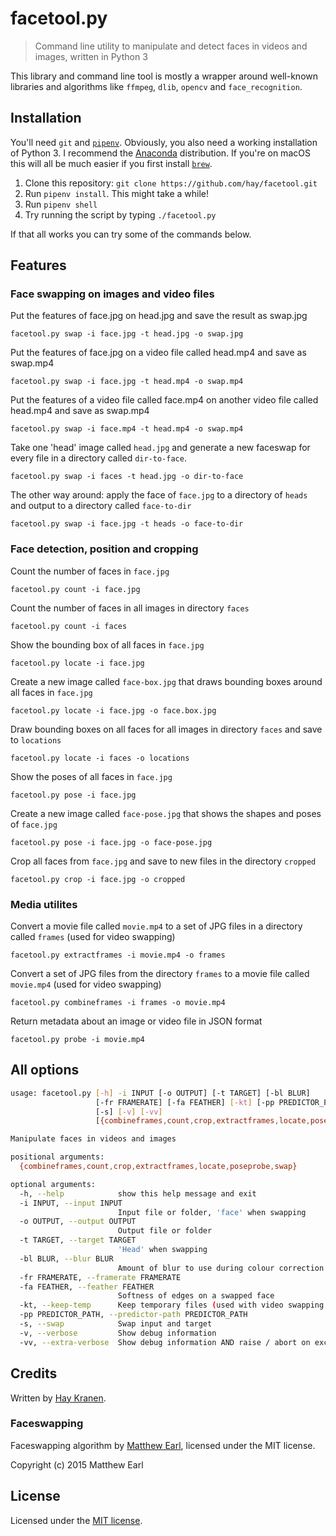 # facetool.py
> Command line utility to manipulate and detect faces in videos and images, written in Python 3

This library and command line tool is mostly a wrapper around well-known libraries and algorithms like `ffmpeg`, `dlib`, `opencv` and `face_recognition`.

## Installation
You'll need `git` and [`pipenv`](https://pipenv.readthedocs.io/en/latest/install/#installing-pipenv). Obviously, you also need a working installation of Python 3. I recommend the [Anaconda](https://www.anaconda.com/download) distribution. If you're on macOS this will all be much easier if you first install [`brew`](https://brew.sh/).

1. Clone this repository: `git clone https://github.com/hay/facetool.git`
2. Run `pipenv install`. This might take a while!
3. Run `pipenv shell`
4. Try running the script by typing `./facetool.py`

If that all works you can try some of the commands below.

## Features

### Face swapping on images and video files

Put the features of face.jpg on head.jpg and save the result as swap.jpg

    facetool.py swap -i face.jpg -t head.jpg -o swap.jpg

Put the features of face.jpg on a video file called head.mp4 and save as swap.mp4

    facetool.py swap -i face.jpg -t head.mp4 -o swap.mp4

Put the features of a video file called face.mp4 on another video file called head.mp4 and save as swap.mp4

    facetool.py swap -i face.mp4 -t head.mp4 -o swap.mp4

Take one 'head' image called `head.jpg` and generate a new faceswap for every file in a directory called `dir-to-face`.

    facetool.py swap -i faces -t head.jpg -o dir-to-face

The other way around: apply the face of `face.jpg` to a directory of `heads` and output to a directory called `face-to-dir`

    facetool.py swap -i face.jpg -t heads -o face-to-dir

### Face detection, position and cropping

Count the number of faces in `face.jpg`

    facetool.py count -i face.jpg

Count the number of faces in all images in directory `faces`

    facetool.py count -i faces

Show the bounding box of all faces in `face.jpg`

    facetool.py locate -i face.jpg

Create a new image called `face-box.jpg` that draws bounding boxes around all faces in `face.jpg`

    facetool.py locate -i face.jpg -o face.box.jpg

Draw bounding boxes on all faces for all images in directory `faces` and save to `locations`

    facetool.py locate -i faces -o locations

Show the poses of all faces in `face.jpg`

    facetool.py pose -i face.jpg

Create a new image called `face-pose.jpg` that shows the shapes and poses of `face.jpg`

    facetool.py pose -i face.jpg -o face-pose.jpg

Crop all faces from `face.jpg` and save to new files in the directory `cropped`

    facetool.py crop -i face.jpg -o cropped

### Media utilites
Convert a movie file called `movie.mp4` to a set of JPG files in a directory called `frames` (used for video swapping)

    facetool.py extractframes -i movie.mp4 -o frames

Convert a set of JPG files from the directory `frames` to a movie file called `movie.mp4` (used for video swapping)

    facetool.py combineframes -i frames -o movie.mp4

Return metadata about an image or video file in JSON format

    facetool.py probe -i movie.mp4

## All options

```bash
usage: facetool.py [-h] -i INPUT [-o OUTPUT] [-t TARGET] [-bl BLUR]
                   [-fr FRAMERATE] [-fa FEATHER] [-kt] [-pp PREDICTOR_PATH]
                   [-s] [-v] [-vv]
                   [{combineframes,count,crop,extractframes,locate,poseprobe,swap}]

Manipulate faces in videos and images

positional arguments:
  {combineframes,count,crop,extractframes,locate,poseprobe,swap}

optional arguments:
  -h, --help            show this help message and exit
  -i INPUT, --input INPUT
                        Input file or folder, 'face' when swapping
  -o OUTPUT, --output OUTPUT
                        Output file or folder
  -t TARGET, --target TARGET
                        'Head' when swapping
  -bl BLUR, --blur BLUR
                        Amount of blur to use during colour correction
  -fr FRAMERATE, --framerate FRAMERATE
  -fa FEATHER, --feather FEATHER
                        Softness of edges on a swapped face
  -kt, --keep-temp      Keep temporary files (used with video swapping
  -pp PREDICTOR_PATH, --predictor-path PREDICTOR_PATH
  -s, --swap            Swap input and target
  -v, --verbose         Show debug information
  -vv, --extra-verbose  Show debug information AND raise / abort on exceptions
```

## Credits
Written by [Hay Kranen](https://www.haykranen.nl).

### Faceswapping
Faceswapping algorithm by [Matthew Earl](http://matthewearl.github.io/2015/07/28/switching-eds-with-python/), licensed under the MIT license.

Copyright (c) 2015 Matthew Earl

## License
Licensed under the [MIT license](https://opensource.org/licenses/MIT).